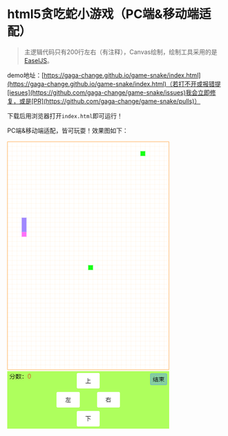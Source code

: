 # html5贪吃蛇小游戏（PC端&移动端适配）

> 主逻辑代码只有200行左右（有注释），Canvas绘制，绘制工具采用的是[EaselJS](https://github.com/CreateJS/EaselJS)。

demo地址：[https://gaga-change.github.io/game-snake/index.html](https://gaga-change.github.io/game-snake/index.html)（若打不开或报错提[iesues](https://github.com/gaga-change/game-snake/issues)我会立即修复，或是[PR](https://github.com/gaga-change/game-snake/pulls)）

下载后用浏览器打开`index.html`即可运行！

PC端&移动端适配，皆可玩耍！效果图如下：

![效果图](./logo.png)